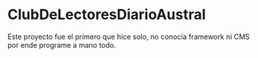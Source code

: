# ClubDeLectoresDiarioAustral

Este proyecto fue el primero que hice solo, 
no conocía framework ni CMS por ende programe a mano todo.